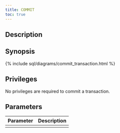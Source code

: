 ```yaml
---
title: COMMIT
toc: true
---
```


## Description

## Synopsis

{% include sql/diagrams/commit_transaction.html %}

## Privileges

No privileges are required to commit a transaction. 

## Parameters

| Parameter | Description |
|-----------|-------------|
|  |  |